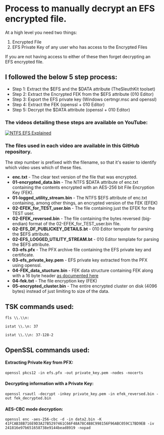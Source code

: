 
# Process to manually decrypt an EFS encrypted file. 
 
At a high level you need two things:
1. Encrypted File
2. EFS Private Key of any user who has access to the Encrypted Files

If you are not having access to either of these then forget decrypting an EFS encrypted file. 

## I followed the below 5 step process:
* Step 1: Extract the $EFS and the $DATA attribute (TheSleuthKit toolset)
* Step 2: Extract the Encrypted FEK from the $EFS attribute (010 Editor)
* Step 3: Export the EFS private key (Windows certmgr.msc and openssl)
* Step 4: Extract the FEK (openssl + 010 Editor)
* Step 5: Decrypt the $DATA attribute (openssl + 010 Editor)

### The videos detailing these steps are available on YouTube:

[![NTFS EFS Explained](https://img.youtube.com/vi/B4EJg9tNnpc/maxresdefault.jpg)](https://www.youtube.com/playlist?list=PLmW31MWCFahVkyC58bNG0ipJkovjPk-kC "NTFS EFS Explained")

### The files used in each video are available in this GitHub repository. 
The step number is prefixed with the filename, so that it's easier to identify which video uses which of these files. 

* **enc.txt** - The clear text version of the file that was encrypted. 
* **01-encrypted_data.bin** - The NTFS $DATA attribute of enc.txt containing the contents encrypted with an AES-256 bit File Encryption Key (FEK).
* **01-logged_utility_stream.bin** - The NTFS $EFS attribute of enc.txt containing, among other things, an encrypted version of the FEK (EFEK)
* **02-EFEK_for_TEST_user.bin** - The file containing just the EFEK for the TEST user. 
* **02-EFEK_reversed.bin** - The file containing the bytes reversed (big-endian) format of the 02-EFEK_for_TEST_user.bin file. 
* **02-EFS_DF_PUBLICKEY_DETAILS.bt** - 010 Editor tempate for parsing the $EFS attribute. 
* **02-EFS_LOGGED_UTILITY_STREAM.bt** - 010 Editor template for parsing the $EFS attribute. 
* **03-efs.pfx** - The PFX archive file containing the EFS private key and certificate. 
* **03-efs_private_key.pem** - EFS private key extracted from the PFX using openssl. 
* **04-FEK_data_stucture.bin** - FEK data structure containing FEK along with a 16 byte header [as documented here](https://docs.microsoft.com/en-us/openspecs/windows_protocols/ms-efsr/00933615-c9cf-4d51-9d9a-bb3fb33a3560)
* **04-fek.txt** - The file encryption key (FEK)
* **05-encrypted_cluster.bin** - The entire encrypted cluster on disk (4096 bytes) instead of just limiting to size of the data. 
 






## TSK commands used:

`fls \\.\\n: `

`istat \\.\n: 37` 

`istat \\.\\n: 37-128-2`


## OpenSSL commands used:

#### Extracting Private Key from PFX:
`openssl pkcs12 -in efs.pfx -out private_key.pem -nodes -nocerts`

#### Decrypting information with a Private Key:
`openssl rsautl -decrypt -inkey private_key.pem -in efek_reversed.bin -out fek_decrypted.bin` 


#### AES-CBC mode decryption:
`openssl enc -aes-256-cbc -d -in data2.bin -K 41FCAB38B716E9D3A27B5297461C66F48A78C4B8C998156F96ABC059C17BD9EB -iv 241816e97b651658738e9144bead8919 -nopad`
